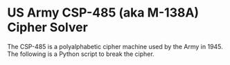 # US Army CSP-485 (aka M-138A) Cipher Solver #

The CSP-485 is a polyalphabetic cipher machine used by the Army in 1945. The following is a Python script to break the cipher.

